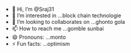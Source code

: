 - 👋 Hi, I’m @Sraj31
- 👀 I’m interested in ...block chain technologie
- 💞️ I’m looking to collaborates on ...ghonto gola
- 📫 How to reach me ...gomble sunbai
- 😄 Pronouns: ...monto
- ⚡ Fun facts: ...optimism
<!---
Sraj31/Sraj31 is a ✨ special ✨ repository because its `README.md` (this file) appears on your GitHub profile.
You can click the Preview link to take a look at your changes.
--->
